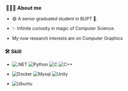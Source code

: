 ###  👨🏻‍💻 About me

- 😄 A senior graduated student in BUPT 💝.

- ✨ Infinite curiosity in magic of Computer Science.

- My now research interests are on Computer Graphics

  
  

### 🛠️ Skill

-  ![.NET](https://img.shields.io/badge/.NET-%23512BD4.svg?style=for-the-badge&logo=.net&logoColor=white) ![Python](https://img.shields.io/badge/python-3670A0?style=for-the-badge&logo=python&logoColor=ffdd54) ![C](https://img.shields.io/badge/c-%2300599C.svg?style=for-the-badge&logo=c&logoColor=white) ![C++](https://img.shields.io/badge/c++-%2300599C.svg?style=for-the-badge&logo=c%2B%2B&logoColor=white)

- ![Docker](https://img.shields.io/badge/docker-%230db7ed.svg?style=for-the-badge&logo=docker&logoColor=white) ![Mysql](https://img.shields.io/badge/mysql-4479A1?style=for-the-badge&logo=mysql&logoColor=white) ![Unity](https://img.shields.io/badge/unity-EEEEEE?style=for-the-badge&logo=Unity&logoColor=black)

- ![Ubuntu](https://img.shields.io/badge/Ubuntu-E95420?style=for-the-badge&logo=ubuntu&logoColor=white)

